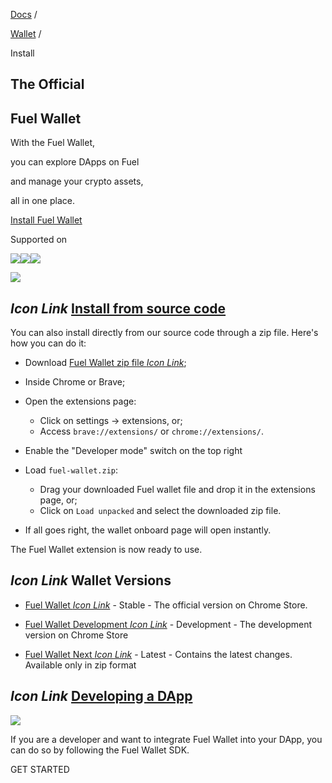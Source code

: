 [Docs](https://docs.fuel.network/) /

[Wallet](https://docs.fuel.network/docs/wallet/) /

Install

## The Official

## Fuel Wallet

With the Fuel Wallet,

you can explore DApps on Fuel

and manage your crypto assets,

all in one place.

[Install Fuel Wallet](https://chrome.google.com/webstore/detail/fuel-wallet/dldjpboieedgcmpkchcjcbijingjcgok)

Supported on

![](https://docs.fuel.network/_next/static/media/brave.e84ab0f9.png)![](https://docs.fuel.network/_next/static/media/chrome.629a0312.png)![](https://docs.fuel.network/_next/static/media/edge.7c2662a9.png)

![](https://docs.fuel.network/_next/static/media/fuell-wallet-preview.ea40e1cd.png)

## _Icon Link_ [Install from source code](https://docs.fuel.network/docs/wallet/install/\#install-from-source-code)

You can also install directly from our source code through a zip file. Here's how you can do it:

- Download [Fuel Wallet zip file _Icon Link_](https://wallet.fuel.network/app/fuel-wallet-0.50.2.zip);
- Inside Chrome or Brave;
- Open the extensions page:
  - Click on settings -> extensions, or;
  - Access `brave://extensions/` or `chrome://extensions/`.
- Enable the "Developer mode" switch on the top right
- Load `fuel-wallet.zip`:

  - Drag your downloaded Fuel wallet file and drop it in the extensions page, or;
  - Click on `Load unpacked` and select the downloaded zip file.
- If all goes right, the wallet onboard page will open instantly.

The Fuel Wallet extension is now ready to use.

## _Icon Link_ Wallet Versions

- [Fuel Wallet _Icon Link_](https://wallet.fuel.network/) \- Stable - The official version on Chrome Store.

- [Fuel Wallet Development _Icon Link_](https://dev-wallet.fuel.network/) \- Development - The development version on Chrome Store

- [Fuel Wallet Next _Icon Link_](https://next-wallet.fuel.network/) \- Latest - Contains the latest changes. Available only in zip format


## _Icon Link_ [Developing a DApp](https://docs.fuel.network/docs/wallet/install/\#developing-a-dapp)

![](https://docs.fuel.network/_next/static/media/connectors-preview.e8d15b48.png)

If you are a developer and want to integrate Fuel Wallet into your DApp, you can do so by following the Fuel Wallet SDK.

GET STARTED